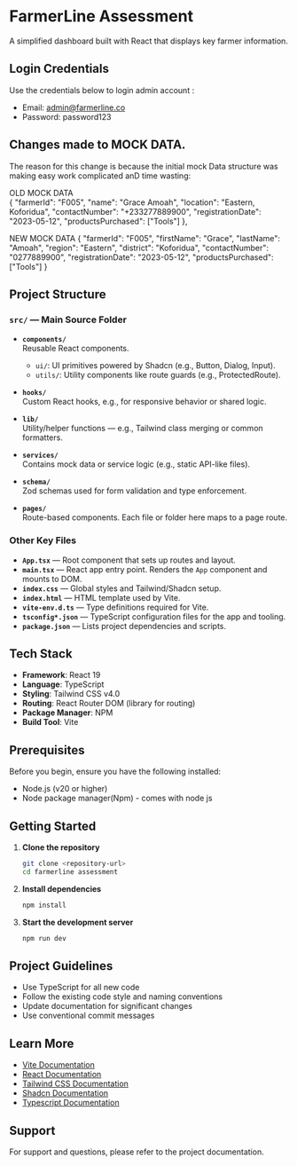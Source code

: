 # FarmerLine Assessment

A simplified dashboard built with React that displays key farmer information.

## Login Credentials
  Use the credentials below to login admin account :

- Email: admin@farmerline.co
- Password: password123

## Changes made to MOCK DATA.
   The reason for this change is because the initial mock Data structure was making easy work complicated anD time wasting:

   OLD MOCK DATA                                                                   
   {
   "farmerId": "F005",
   "name": "Grace Amoah", 
   "location": "Eastern, Koforidua", 
   "contactNumber": "+233277889900",
   "registrationDate": "2023-05-12",
   "productsPurchased": ["Tools"]
   },

   NEW MOCK DATA
   {
   "farmerId": "F005",
   "firstName": "Grace", 
   "lastName": "Amoah",
   "region": "Eastern", 
   "district": "Koforidua",
   "contactNumber": "0277889900",
   "registrationDate": "2023-05-12",
   "productsPurchased": ["Tools"]
   }


## Project Structure

### `src/` — Main Source Folder

- **`components/`**  
  Reusable React components.  
  - `ui/`: UI primitives powered by Shadcn (e.g., Button, Dialog, Input).  
  - `utils/`: Utility components like route guards (e.g., ProtectedRoute).

- **`hooks/`**  
  Custom React hooks, e.g., for responsive behavior or shared logic.

- **`lib/`**  
  Utility/helper functions — e.g., Tailwind class merging or common formatters.

- **`services/`**  
  Contains mock data or service logic (e.g., static API-like files).

- **`schema/`**  
  Zod schemas used for form validation and type enforcement.

- **`pages/`**  
  Route-based components. Each file or folder here maps to a page route.

### Other Key Files

- **`App.tsx`** — Root component that sets up routes and layout.
- **`main.tsx`** — React app entry point. Renders the `App` component and mounts to DOM.
- **`index.css`** — Global styles and Tailwind/Shadcn setup.
- **`index.html`** — HTML template used by Vite.
- **`vite-env.d.ts`** — Type definitions required for Vite.
- **`tsconfig*.json`** — TypeScript configuration files for the app and tooling.
- **`package.json`** — Lists project dependencies and scripts.

  


## Tech Stack

- **Framework**: React 19
- **Language**: TypeScript
- **Styling**: Tailwind CSS v4.0
- **Routing**: React Router DOM (library for routing)
- **Package Manager**: NPM
- **Build Tool**: Vite

## Prerequisites

Before you begin, ensure you have the following installed:

- Node.js (v20 or higher)
- Node package manager(Npm) - comes with node js

## Getting Started

1. **Clone the repository**

   ```bash
   git clone <repository-url>
   cd farmerline assessment
   ```

2. **Install dependencies**

   ```bash
   npm install
   ```

3. **Start the development server**
   ```bash
   npm run dev 
   ```

## Project Guidelines

- Use TypeScript for all new code
- Follow the existing code style and naming conventions
- Update documentation for significant changes
- Use conventional commit messages

## Learn More

- [Vite Documentation](https://vite.dev/)
- [React Documentation](https://react.dev/)
- [Tailwind CSS Documentation](https://tailwindcss.com/)
- [Shadcn Documentation](https://ui.shadcn.com/)
- [Typescript Documentation](https://www.typescriptlang.org/)

## Support

For support and questions, please refer to the project documentation.